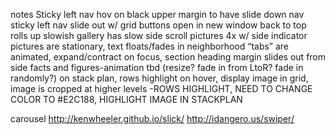 notes
Sticky left nav
hov on black upper margin to have slide down nav
sticky left nav slide out w/ grid
buttons open in new window
back to top rolls up slowish
gallery has slow side scroll pictures 4x w/ side indicator
pictures are stationary, text floats/fades in
neighborhood “tabs” are animated, expand/contract on focus, section heading margin slides out from side
facts and figures-animation tbd (resize? fade in from LtoR? fade in randomly?)
on stack plan, rows highlight on hover, display image in grid, image is cropped at higher levels
-ROWS HIGHLIGHT, NEED TO CHANGE COLOR TO #E2C188, HIGHLIGHT IMAGE IN STACKPLAN

carousel http://kenwheeler.github.io/slick/
http://idangero.us/swiper/
